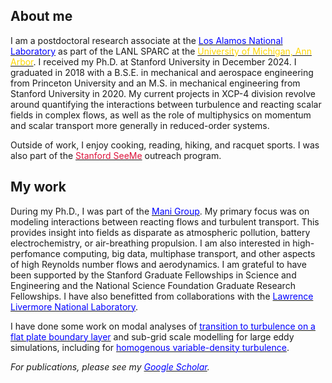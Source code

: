 ## About me

I am a postdoctoral research associate at the [<span style="color:blue">Los Alamos National Laboratory</span>](https://www.lanl.gov) as part of the LANL SPARC at the [<span style="color:gold;">University of Michigan, Ann Arbor</span>](https://umich.edu). I received my Ph.D. at Stanford University in December 2024. I graduated in 2018 with a B.S.E. in mechanical and aerospace engineering from Princeton University and an M.S. in mechanical engineering from Stanford University in 2020. My current projects in XCP-4 division revolve around quantifying the interactions between turbulence and reacting scalar fields in complex flows, as well as the role of multiphysics on momentum and scalar transport more generally in reduced-order systems. 

Outside of work, I enjoy cooking, reading, hiking, and racquet sports. I was also part of the [<span style="color:crimson;">Stanford SeeMe</span>](https://seeme.stanford.edu) outreach program.

## My work

During my Ph.D., I was part of the [<span style="color:blue">Mani Group</span>](https://www.stanford.edu/~alimani). My primary focus was on modeling interactions between reacting flows and turbulent transport. This provides insight into fields as disparate as atmospheric pollution, battery electrochemistry, or air-breathing propulsion. I am also interested in high-perfomance computing, big data, multiphase transport, and other aspects of high Reynolds number flows and aerodynamics. I am grateful to have been supported by the Stanford Graduate Fellowships in Science and Engineering and the National Science Foundation Graduate Research Fellowships. I have also benefitted from collaborations with the [<span style="color:blue">Lawrence Livermore National Laboratory</span>](https://sd.llnl.gov).

I have done some work on modal analyses of [<span style="color:blue">transition to turbulence on a flat plate boundary layer</span>](./assets/docs/transition.pdf) and sub-grid scale modelling for large eddy simulations, including for [<span style="color:blue">homogenous variable-density turbulence</span>](./assets/docs/homogenous.pdf).

_For publications, please see my [<span style="color:blue">Google Scholar</span>](https://scholar.google.com/citations?user=LCY03RAAAAAJ&hl)._
